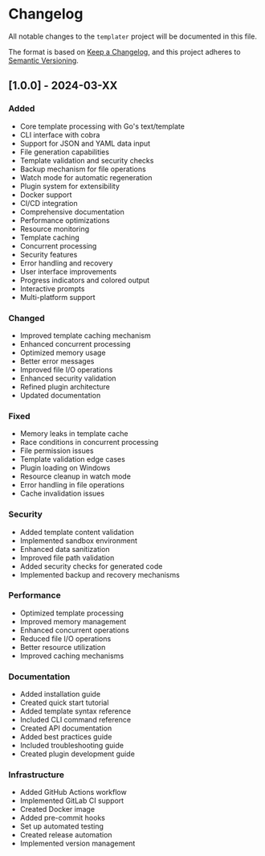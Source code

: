 # Changelog

All notable changes to the `templater` project will be documented in this file.

The format is based on [Keep a Changelog](https://keepachangelog.com/en/1.0.0/),
and this project adheres to [Semantic Versioning](https://semver.org/spec/v2.0.0.html).

## [1.0.0] - 2024-03-XX

### Added
- Core template processing with Go's text/template
- CLI interface with cobra
- Support for JSON and YAML data input
- File generation capabilities
- Template validation and security checks
- Backup mechanism for file operations
- Watch mode for automatic regeneration
- Plugin system for extensibility
- Docker support
- CI/CD integration
- Comprehensive documentation
- Performance optimizations
- Resource monitoring
- Template caching
- Concurrent processing
- Security features
- Error handling and recovery
- User interface improvements
- Progress indicators and colored output
- Interactive prompts
- Multi-platform support

### Changed
- Improved template caching mechanism
- Enhanced concurrent processing
- Optimized memory usage
- Better error messages
- Improved file I/O operations
- Enhanced security validation
- Refined plugin architecture
- Updated documentation

### Fixed
- Memory leaks in template cache
- Race conditions in concurrent processing
- File permission issues
- Template validation edge cases
- Plugin loading on Windows
- Resource cleanup in watch mode
- Error handling in file operations
- Cache invalidation issues

### Security
- Added template content validation
- Implemented sandbox environment
- Enhanced data sanitization
- Improved file path validation
- Added security checks for generated code
- Implemented backup and recovery mechanisms

### Performance
- Optimized template processing
- Improved memory management
- Enhanced concurrent operations
- Reduced file I/O operations
- Better resource utilization
- Improved caching mechanisms

### Documentation
- Added installation guide
- Created quick start tutorial
- Added template syntax reference
- Included CLI command reference
- Created API documentation
- Added best practices guide
- Included troubleshooting guide
- Created plugin development guide

### Infrastructure
- Added GitHub Actions workflow
- Implemented GitLab CI support
- Created Docker image
- Added pre-commit hooks
- Set up automated testing
- Created release automation
- Implemented version management 